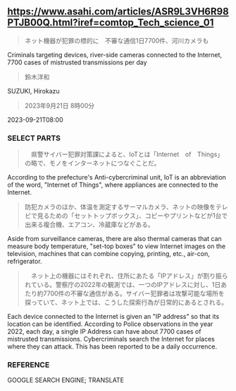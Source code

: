 ## https://www.asahi.com/articles/ASR9L3VH6R98PTJB00Q.html?iref=comtop_Tech_science_01

> ネット機器が犯罪の標的に　不審な通信1日7700件、河川カメラも

Criminals targeting devices, river-side cameras connected to the Internet, 7700 cases of mistrusted transmissions per day 

> 鈴木洋和

SUZUKI, Hirokazu

> 2023年9月21日 8時00分

2023-09-21T08:00

### SELECT PARTS

>　県警サイバー犯罪対策課によると、IoTとは「Internet　of　Things」の略で、モノをインターネットにつなぐことだ。

According to the prefecture's Anti-cybercriminal unit, IoT is an abbreviation of the word, "Internet of Things", where appliances are connected to the Internet.

> 防犯カメラのほか、体温を測定するサーマルカメラ、ネットの映像をテレビで見るための「セットトップボックス」、コピーやプリントなどが1台で出来る複合機、エアコン、冷蔵庫などがある。

Aside from surveillance cameras, there are also thermal cameras that can measure body temperature, "set-top boxes" to view Internet images on the television, machines that can combine copying, printing, etc., air-con, refrigerator. 

>　ネット上の機器にはそれぞれ、住所にあたる「IPアドレス」が割り振られている。警察庁の2022年の観測では、一つのIPアドレスに対し、1日あたり約7700件の不審な通信がある。サイバー犯罪者は攻撃可能な場所を探っていて、ネット上では、こうした探索行為が日常的にあるとされる。

Each device connected to the Internet is given an "IP address" so that its location can be identified. According to Police observations in the year 2022, each day, a single IP Address can have about 7700 cases of mistrusted transmissions. Cybercriminals search the Internet for places where they can attack. This has been reported to be a daily occurrence.

### REFERENCE

GOOGLE SEARCH ENGINE; TRANSLATE
